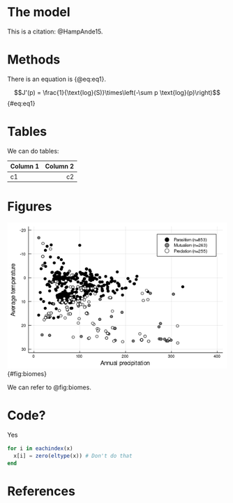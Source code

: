 # The model

This is a citation: @HampAnde15.

# Methods

There is an equation is {@eq:eq1}.

$$J'(p) = \frac{1}{\text{log}(S)}\times\left(-\sum p \text{log}(p)\right)$$ {#eq:eq1}

# Tables

We can do tables:

| Column 1 | Column 2 |
| -------- | --------:|
| c1       |       c2 |

# Figures

![This is the legend of the figure](figures/biomes.png){#fig:biomes}

We can refer to @fig:biomes.

# Code?

Yes

~~~ julia
for i in eachindex(x)
  x[i] = zero(eltype(x)) # Don't do that
end
~~~

# References
